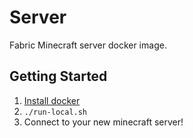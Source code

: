 # Server

Fabric Minecraft server docker image.

## Getting Started

1. [Install docker](https://docs.docker.com/get-docker/)
1. `./run-local.sh`
1. Connect to your new minecraft server!
